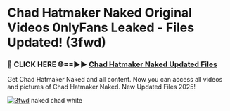 # Chad Hatmaker Naked Original Videos 0nlyFans Leaked - Files Updated! (3fwd)

<h3>🔴 CLICK HERE 🌐==►► <a href="https://tinyurl.com/yckcrads" rel="nofollow">Chad Hatmaker Naked Updated Files</a></h3>

Get Chad Hatmaker Naked and all content. Now you can access all videos and pictures of Chad Hatmaker Naked. New Updated Files 2025!

[![3fwd](https://i.imgur.com/hpKpOFt.gif)](https://tinyurl.com/yckcrads)
naked chad white